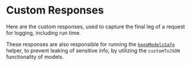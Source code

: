 # Custom Responses

Here are the custom responses, used to capture the final leg of a request for logging, including run time.

These responses are also responsible for running the [`keepModelsSafe`](../helpers/keep-models-safe.js) helper, to prevent leaking of sensitive info, by utilizing the `customToJSON` functionality of models.
